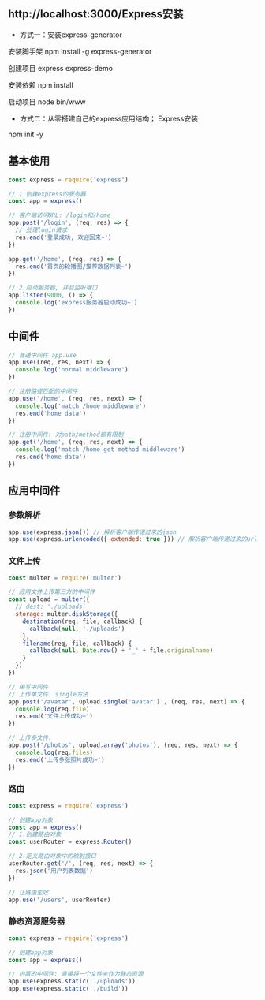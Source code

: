 ##  http://localhost:3000/Express安装

- 方式一：安装express-generator 

安装脚手架 npm install -g express-generator 

创建项目 express express-demo 

安装依赖 npm install 

启动项目 node bin/www 

- 方式二：从零搭建自己的express应用结构； Express安装 

npm init -y

## 基本使用

```js
const express = require('express')

// 1.创建express的服务器
const app = express()

// 客户端访问URL: /login和/home
app.post('/login', (req, res) => {
  // 处理login请求
  res.end('登录成功, 欢迎回来~')
})

app.get('/home', (req, res) => {
  res.end('首页的轮播图/推荐数据列表~')
})

// 2.启动服务器, 并且监听端口
app.listen(9000, () => {
  console.log('express服务器启动成功~')
})
```

## 中间件

```js
// 普通中间件 app.use
app.use((req, res, next) => {
  console.log('normal middleware')
})

// 注册路径匹配的中间件
app.use('/home', (req, res, next) => {
  console.log('match /home middleware')
  res.end('home data')
})

// 注册中间件: 对path/method都有限制
app.get('/home', (req, res, next) => {
  console.log('match /home get method middleware')
  res.end('home data')
})
```

## 应用中间件

### 参数解析

```js
app.use(express.json()) // 解析客户端传递过来的json
app.use(express.urlencoded({ extended: true })) // 解析客户端传递过来的urlencoded
```

### 文件上传

```js
const multer = require('multer')

// 应用文件上传第三方的中间件
const upload = multer({
  // dest: './uploads'
  storage: multer.diskStorage({
    destination(req, file, callback) {
      callback(null, './uploads')
    },
    filename(req, file, callback) {
      callback(null, Date.now() + '_' + file.originalname)
    }
  })
})

// 编写中间件
// 上传单文件: single方法
app.post('/avatar', upload.single('avatar') , (req, res, next) => {
  console.log(req.file)
  res.end('文件上传成功~')
})

// 上传多文件: 
app.post('/photos', upload.array('photos'), (req, res, next) => {
  console.log(req.files)
  res.end('上传多张照片成功~')
})
```

### 路由

```js
const express = require('express')

// 创建app对象
const app = express()
// 1.创建路由对象
const userRouter = express.Router()

// 2.定义路由对象中的映射接口
userRouter.get('/', (req, res, next) => {
  res.json('用户列表数据')
})

// 让路由生效
app.use('/users', userRouter)
```

### 静态资源服务器

```js
const express = require('express')

// 创建app对象
const app = express()

// 内置的中间件: 直接将一个文件夹作为静态资源
app.use(express.static('./uploads'))
app.use(express.static('./build'))
```











